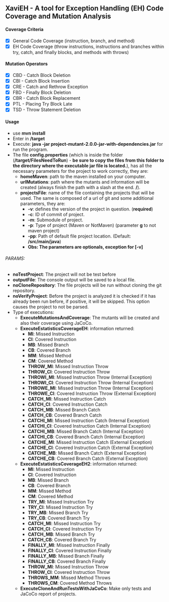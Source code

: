 ## XaviEH - A tool for Exception Handling (EH) Code Coverage and Mutation Analysis

#### Coverage Criteria

- [x] General Code Coverage (instruction, branch, and method)
- [x] EH Code Coverage (throw instructions, instructions and branches within try, catch, and finally blocks, and methods with throws)
                                       
#### Mutation Operators

- [x] CBD - Catch Block Deletion
- [x] CBI - Catch Block Insertion
- [x] CRE - Catch and Rethrow Exception
- [x] FBD - Finally Block Deletion
- [x] CBR - Catch Block Replacement
- [x] PTL - Placing Try Block Late
- [x] TSD - Throw Statement Deletion

#### Usage

- use **mvn install**
- Enter in **/target**
- Execute: **java -jar project-mutant-2.0.0-jar-with-dependencies.jar** for run the program.
- The file **config.properties** (which is inside the folder (**/target/FilesNeedToRun**) - **be sure to copy the files from this folder to the directory where the executable jar file is located.**), has all the necessary parameters for the project to work correctly, they are:
  - **homeMaven**: path to the maven installed on your computer.
  - **urlMutations**: path where the mutants and information will be created (always finish the path with a slash at the end. **/**).
  - **projectsFile**: name of the file containing the projects that will be used. The same is composed of a url of git and some additional parameters, they are:
    - **-v**: defines the version of the project in question. (**required**)
    - **-c**: ID of commit of project.
    - **-m**: Submodule of project.
    - **-p**: Type of project (Maven or NotMaven) (parameter **g** to not maven project)
    - **-pp**: Path of default file project location. (Default: **/src/main/java**)
    - **Obs: The parameters are optionals, exception for [-v]** 


###### PARAMS: 
- **noTestProject**: The project will not be test before 
- **outputFile**: The console output will be saved to a local file.
- **noCloneRepository**: The file projects will be run without cloning the git repository.
- **noVerifyProject**: Before the project is analyzed it is checked if it has already been run before, if positive, it will be skipped. This option causes the project to not be parsed.
- Type of executions: 
  - **ExecuteMutationsAndCoverage**: The mutants will be created and also their coverage using JaCoCo.
  - **ExecuteEstatisticsCoverageEH**: information returned:
    - **MI**: Missed Instruction
    - **CI**: Covered Instruction 
    - **MB**: Missed Branch
    - **CB**: Covered Branch
    - **MM**: Missed Method	
    - **CM**: Covered Method
    - **THROW_MI**: Missed Instruction Throw
    - **THROW_CI**: Covered Instruction Throw
    - **THROWI_MI**: Missed Instruction Throw (Internal Exception) 
    - **THROWI_CI**: Covered Instruction Throw (Internal Exception)
    - **THROWE_MI**: Missed Instruction Throw (Internal Exception)
    - **THROWE_CI**: Covered Instruction Throw (External Exception)
    - **CATCH_MI**: Missed Instruction Catch
    - **CATCH_CI**: Covered Instruction Catch
    - **CATCH_MB**: Missed Branch Catch
    - **CATCH_CB**: Covered Branch Catch
    - **CATCHI_MI**: Missed Instruction Catch (Internal Exception)
    - **CATCHI_CI**: Covered Instruction Catch (Internal Exception)
    - **CATCHI_MB**: Missed Branch Catch (Internal Exception)
    - **CATCHI_CB**: Covered Branch Catch (Internal Exception)
    - **CATCHE_MI**: Missed Instruction Catch (External Exception)
    - **CATCHE_CI**: Covered Instruction Catch (External Exception)
    - **CATCHE_MB**: Missed Branch Catch (External Exception)
    - **CATCHE_CB**: Covered Branch Catch (External Exception)
  - **ExecuteEstatisticsCoverageEH2**: information returned:
    - **MI**: Missed Instruction
    - **CI**: Covered Instruction 
    - **MB**: Missed Branch
    - **CB**: Covered Branch
    - **MM**: Missed Method	
    - **CM**: Covered Method
    - **TRY_MI**: Missed Instruction Try
    - **TRY_CI**: Missed Instruction Try
    - **TRY_MB**: Missed Branch Try	
    - **TRY_CB**: Covered Branch Try	
    - **CATCH_MI**: Missed Instruction Try
    - **CATCH_CI**: Covered Instruction Try
    - **CATCH_MB**:	Missed Branch Try
    - **CATCH_CB**: Covered Branch Try
    - **FINALLY_MI**: Missed Instruction Finally
    - **FINALLY_CI**: Covered Instruction Finally
    - **FINALLY_MB**: Missed Branch Finally
    - **FINALLY_CB**: Covered Branch Finally
    - **THROW_MI**: Missed Instruction Throw
    - **THROW_CI**: Covered Instruction Throw
    - **THROWS_MM**: Missed Method Throws
    - **THROWS_CM**: Covered Method Throws
  - **ExecuteCloneAndRunTestsWithJaCoCo**: Make only tests and JaCoCo report of projects.
